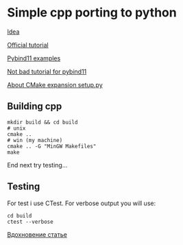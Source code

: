 # Simple cpp porting to python

[Idea](https://github.com/smrfeld/cmake_cpp_pybind11_tutorial)

[Official tutorial](https://pybind11.readthedocs.io/en/stable/basics.html)

[Pybind11 examples](https://github.com/pybind/cmake_example)

[Not bad tutorial for pybind11](https://smyt.ru/blog/sozdaem-s-python-rasshireniya-s-pomshyu-pybind11/?ysclid=lr6j5noobx652421112)

[About CMake expansion setup.py](https://www.benjack.io/hybrid-python/c-packages-revisited/)

## Building cpp
```bush
mkdir build && cd build
# unix
cmake ..
# win (my machine)
cmake .. -G "MinGW Makefiles"
make
```
End next try testing...

## Testing

For test i use CTest. For verbose output you will use:
```bush
cd build
ctest --verbose
```

[Вдохновение статье](https://github.com/smrfeld/cmake_cpp_pybind11_tutorial.git)